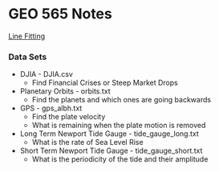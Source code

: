 # GEO 565 Notes

[Line Fitting](./LineFitting.html)

### Data Sets
   - DJIA - DJIA.csv
       - Find Financial Crises or Steep Market Drops
   - Planetary Orbits - orbits.txt
       - Find the planets and which ones are going backwards
   - GPS - gps_albh.txt
       - Find the plate velocity
       - What is remaining when the plate motion is removed
   - Long Term Newport Tide Gauge - tide_gauge_long.txt
       - What is the rate of Sea Level Rise
   - Short Term Newport Tide Gauge - tide_gauge_short.txt
       - What is the periodicity of the tide and their amplitude

